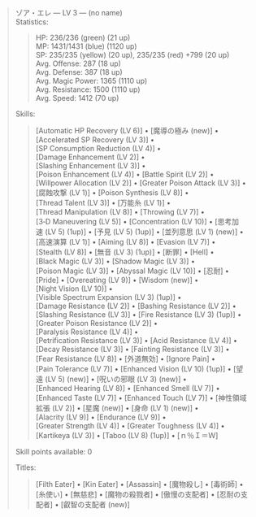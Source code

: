 > ゾア・エレ ― LV 3 ― (no name)  
> Statistics:  
> > HP: 236/236 (green) (21 up)  
> > MP: 1431/1431 (blue) (1120 up)  
> > SP: 235/235 (yellow) (20 up), 235/235 (red) +799 (20 up)  
> > Avg. Offense: 287 (18 up)  
> > Avg. Defense: 387 (18 up)  
> > Avg. Magic Power: 1365 (1110 up)  
> > Avg. Resistance: 1500 (1110 up)  
> > Avg. Speed: 1412 (70 up)  
> 
> Skills:
> > [Automatic HP Recovery (LV 6)] • [魔導の極み (new)] • [Accelerated SP Recovery (LV 3)] • [SP Consumption Reduction (LV 4)] • [Damage Enhancement (LV 2)] • [Slashing Enhancement (LV 3)] • [Poison Enhancement (LV 4)] • [Battle Spirit (LV 2)] • [Willpower Allocation (LV 2)] • [Greater Poison Attack (LV 3)] • [腐蝕攻撃 (LV 1)] • [Poison Synthesis (LV 8)] • [Thread Talent (LV 3)] • [万能糸 (LV 1)] • [Thread Manipulation (LV 8)] • [Throwing (LV 7)] • [3‑D Maneuvering (LV 5)] • [Concentration (LV 10)] • [思考加速 (LV 5) (1up)] • [予見 (LV 5) (1up)] • [並列意思 (LV 1) (new)] • [高速演算 (LV 1)] • [Aiming (LV 8)] • [Evasion (LV 7)] • [Stealth (LV 8)] • [無音 (LV 3) (1up)] • [断罪] • [Hell] • [Black Magic (LV 3)] • [Shadow Magic (LV 3)] • [Poison Magic (LV 3)] • [Abyssal Magic (LV 10)] • [忍耐] • [Pride] • [Overeating (LV 9)] • [Wisdom (new)] • [Night Vision (LV 10)] • [Visible Spectrum Expansion (LV 3) (1up)] • [Damage Resistance (LV 2)] • [Bashing Resistance (LV 2)] • [Slashing Resistance (LV 3)] • [Fire Resistance (LV 3) (1up)] • [Greater Poison Resistance (LV 2)] • [Paralysis Resistance (LV 4)] • [Petrification Resistance (LV 3)] • [Acid Resistance (LV 4)] • [Decay Resistance (LV 3)] • [Fainting Resistance (LV 3)] • [Fear Resistance (LV 8)] • [外道無効] • [Ignore Pain] • [Pain Tolerance (LV 7)] • [Enhanced Vision (LV 10) (1up)] • [望遠 (LV 5) (new)] • [呪いの邪眼 (LV 3) (new)] • [Enhanced Hearing (LV 8)] • [Enhanced Smell (LV 7)] • [Enhanced Taste (LV 7)] • [Enhanced Touch (LV 7)] • [神性領域拡張 (LV 2)] • [星魔 (new)] • [身命 (LV 1) (new)] • [Alacrity (LV 9)] • [Endurance (LV 9)] • [Greater Strength (LV 4)] • [Greater Toughness (LV 4)] • [Kartikeya (LV 3)] • [Taboo (LV 8) (1up)] • [ｎ％Ｉ＝Ｗ]
> 
> Skill points available: 0
> 
> Titles:
> > [Filth Eater] • [Kin Eater] • [Assassin] • [魔物殺し] • [毒術師] • [糸使い] • [無慈悲] • [魔物の殺戮者] • [傲慢の支配者] • [忍耐の支配者] • [叡智の支配者 (new)]
